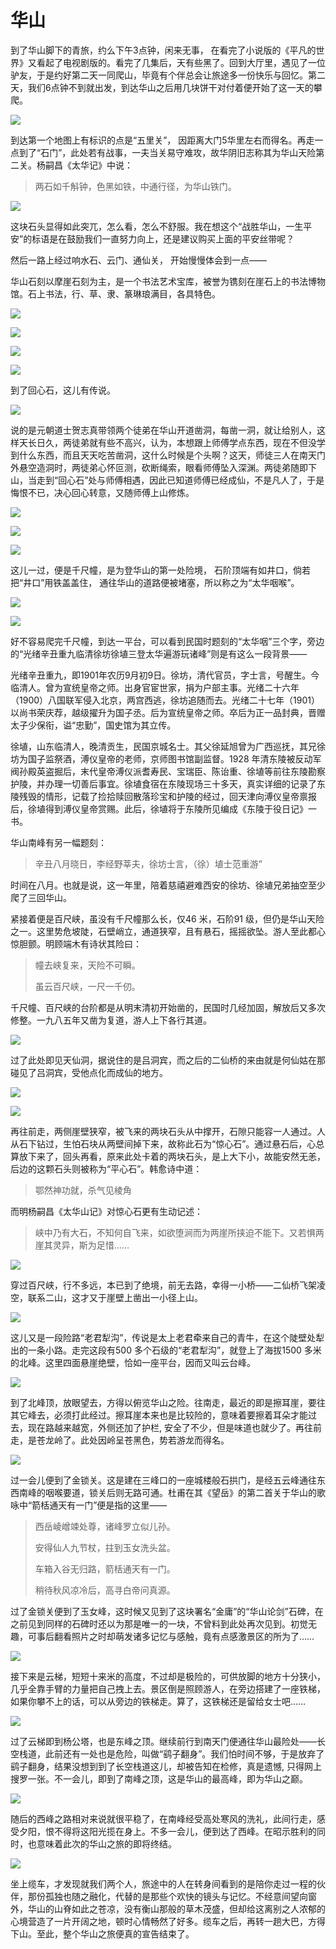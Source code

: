 # 华山

到了华山脚下的青旅，约么下午3点钟，闲来无事， 在看完了小说版的《平凡的世界》又看起了电视剧版的。看完了几集后，天有些黑了。回到大厅里，遇见了一位驴友，于是约好第二天一同爬山，毕竟有个伴总会让旅途多一份快乐与回忆。第二天，我们6点钟不到就出发，到达华山之后用几块饼干对付着便开始了这一天的攀爬。

![](img/16-huashan/01.jpg)

到达第一个地图上有标识的点是“五里关”， 因距离大门5华里左右而得名。再走一点到了“石门”，此处若有战事，一夫当关易守难攻，故华阴旧志称其为华山天险第二关。杨嗣昌《太华记》中说：

> 两石如千斛钟，色黑如铁，中通行径，为华山铁门。

![](img/16-huashan/02.jpg)

这块石头显得如此突兀，怎么看，怎么不舒服。我在想这个“战胜华山，一生平安”的标语是在鼓励我们一直努力向上，还是建议购买上面的平安丝带呢？

然后一路上经过响水石、云门、通仙关， 开始慢慢体会到一点——

华山石刻以摩崖石刻为主，是一个书法艺术宝库，被誉为镌刻在崖石上的书法博物馆。石上书法，行、草、隶、篆琳琅满目，各具特色。

![](img/16-huashan/03.jpg)

![](img/16-huashan/04.jpg)

![](img/16-huashan/05.jpg)

![](img/16-huashan/06.jpg)

到了回心石，这儿有传说。

![](img/16-huashan/07.jpg)

说的是元朝道士贺志真带领两个徒弟在华山开道凿洞，每凿一洞，就让给别人，这样天长日久，两徒弟就有些不高兴，认为，本想跟上师傅学点东西，现在不但没学到什么东西，而且天天吃苦凿洞，这什么时候是个头啊？这天，师徒三人在南天门外悬空造洞时，两徒弟心怀叵测，砍断绳索，眼看师傅坠入深渊。两徒弟随即下山，当走到“回心石”处与师傅相遇，因此已知道师傅已经成仙，不是凡人了，于是悔恨不已，决心回心转意，又随师傅上山修炼。

![](img/16-huashan/08.jpg)

![](img/16-huashan/09.jpg)

![](img/16-huashan/10.jpg)

这儿一过，便是千尺幢，是为登华山的第一处险境， 石阶顶端有如井口，倘若把“井口”用铁盖盖住， 通往华山的道路便被堵塞，所以称之为“太华咽喉”。

![](img/16-huashan/11.jpg)

![](img/16-huashan/12.jpg)

好不容易爬完千尺幢，到达一平台，可以看到民国时题刻的“太华咽”三个字，旁边的“光绪辛丑重九临清徐坊徐埴三登太华遍游玩诸峰”则是有这么一段背景——

光绪辛丑重九，即1901年农历9月初9日。徐坊，清代官员，字士言，号醒生。今临清人。曾为宣统皇帝之师。出身官宦世家，捐为户部主事。光绪二十六年（1900）八国联军侵入北京，两宫西逃，徐坊追随而去。光绪二十七年（1901）以尚书荣庆荐，越级擢升为国子丞。后为宣统皇帝之师。卒后为正一品封典，晋赠太子少保衔，谥“忠勤”，国史馆为其立传。

徐埴，山东临清人，晚清贡生，民国京城名士。其父徐延旭曾为广西巡抚，其兄徐坊为国子监祭酒，溥仪皇帝的老师，京师图书馆副监督。1928 年清东陵被反动军阀孙殿英盗掘后，末代皇帝溥仪派耆寿民、宝瑞臣、陈诒重、徐埴等前往东陵勘察护陵，并办理一切善后事宜。徐埴食宿在东陵现场三十多天，真实详细的记录了东陵残毁的情形，记载了捡拾赎回散落珍宝和护陵的经过，回天津向溥仪皇帝禀报后，徐埴得到溥仪皇帝赏赐。此后，徐埴将于东陵所见编成《东陵于役日记》一书。

华山南峰有另一幅题刻：

> 辛丑八月晓日，李经野莘夫，徐坊士言，（徐）埴士范重游”

时间在八月。也就是说，这一年里，陪着慈禧避难西安的徐坊、徐埴兄弟抽空至少爬了三回华山。

紧接着便是百尺峡，虽没有千尺幢那么长，仅46 米，石阶91 级，但仍是华山天险之一。这里势危坡陡，石壁峭立，通道狭窄，且有悬石，摇摇欲坠。游人至此都心惊胆颤。明顾端木有诗状其险曰：

> 幢去峡复来，天险不可瞬。
>
> 虽云百尺峡，一尺一千仞。

千尺幢、百尺峡的台阶都是从明末清初开始凿的，民国时几经加固，解放后又多次修整。一九八五年又凿为复道，游人上下各行其道。

![](img/16-huashan/13.jpg)

过了此处即见天仙洞，据说住的是吕洞宾，而之后的二仙桥的来由就是何仙姑在那碰见了吕洞宾，受他点化而成仙的地方。

![](img/16-huashan/14.jpg)

![](img/16-huashan/15.jpg)

再往前走，两侧崖壁狭窄，被飞来的两块石头从中撑开，石隙只能容一人通过。人从石下钻过，生怕石块从两壁间掉下来，故称此石为“惊心石”。通过悬石后，心总算放下来了，回头再看，原来此处卡着的两块石头，是上大下小，故能安然无恙，后边的这颗石头则被称为“平心石”。韩愈诗中道：

> 鄂然神功就，杀气见棱角

而明杨嗣昌《太华山记》对惊心石更有生动记述：

> 峡中乃有大石，不知何自飞来，如欲堕涧而为两崖所挟迫不能下。又若惧两崖其灵异，斯为足惜……

![](img/16-huashan/16.jpg)

穿过百尺峡，行不多远，本已到了绝境，前无去路，幸得一小桥——二仙桥飞架凌空，联系二山，这才又于崖壁上凿出一小径上山。

![](img/16-huashan/17.jpg)

这儿又是一段险路“老君犁沟”，传说是太上老君牵来自己的青牛，在这个陡壁处犁出的一条小路。走完这段有500 多个石级的“老君犁沟”，就登上了海拔1500 多米的北峰。这里四面悬崖绝壁，恰如一座平台，因而又叫云台峰。

![](img/16-huashan/18.jpg)

到了北峰顶，放眼望去，方得以俯览华山之险。往南走，最近的即是擦耳崖，要往其它峰去，必须打此经过。擦耳崖本来也是比较险的，意味着要擦着耳朵才能过去，现在路越来越宽，外侧还加了护栏, 安全了不少，但是味道也就少了。再往前走，是苍龙岭了。此处因岭呈苍黑色，势若游龙而得名。

![](img/16-huashan/19.jpg)

过一会儿便到了金锁关。这是建在三峰口的一座城楼般石拱门，是经五云峰通往东西南峰的咽喉要道，锁关后则无路可通。杜甫在其《望岳》的第二首关于华山的歌咏中“箭栝通天有一门”便是指的这里——

> 西岳崚嶒竦处尊，诸峰罗立似儿孙。
>
> 安得仙人九节杖，拄到玉女洗头盆。
>
> 车箱入谷无归路，箭栝通天有一门。
>
> 稍待秋风凉冷后，高寻白帝问真源。

过了金锁关便到了玉女峰，这时候又见到了这块署名“金庸”的“华山论剑”石碑，在之前见到同样的石碑时还以为那是唯一的一块，不曾料到此处再次见到。初觉无趣，可事后翻看照片之时却萌发诸多记忆与感触，竟有点感激景区的所为了……

![](img/16-huashan/20.jpg)

接下来是云梯，短短十来米的高度，不过却是极险的，可供放脚的地方十分狭小，几乎全靠手臂的力量把自己拽上去。景区倒是照顾游人，在旁边搭建了一座铁梯，如果你攀不上的话，可以从旁边的铁梯走。算了，这铁梯还是留给女士吧……

![](img/16-huashan/21.jpg)

过了云梯即到杨公塔，也是东峰之顶。继续前行到南天门便通往华山最险处——长空栈道，此前还有一处也是危险，叫做“鹞子翻身”。我们怕时间不够，于是放弃了鹞子翻身，结果没想到到了长空栈道这儿，却被告知在检修，真是遗憾, 只得网上搜罗一张。不一会儿，即到了南峰之顶，这是华山的最高峰，即为华山之巅。

![](img/16-huashan/22.jpg)

随后的西峰之路相对来说就很平稳了，在南峰经受高处寒风的洗礼，此间行走，感受夕阳，恨不得将这阳光揽在身上。不多一会儿，便到达了西峰。在昭示胜利的同时，也意味着此次的华山之旅的即将终结。

![](img/16-huashan/23.jpg)

坐上缆车，才发现就我们两个人，旅途中的人在转身间看到的是陪你走过一程的伙伴，那份孤独也随之融化，代替的是那些个欢快的镜头与记忆。不经意间望向窗外，华山的山脊如此之苍凉，没有衡山那般的草木茂盛，但却给这离别之人浓郁的心境营造了一片开阔之地，顿时心情畅然了好多。缆车之后，再转一趟大巴，方得下山。至此，整个华山之旅便真的宣告结束了。

